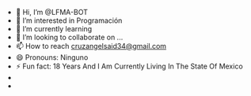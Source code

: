- 👋 Hi, I’m @LFMA-BOT
- 👀 I’m interested in Programación 
- 🌱 I’m currently learning 
- 💞️ I’m looking to collaborate on ...
- 📫 How to reach cruzangelsaid34@gmail.com
- 😄 Pronouns: Ninguno
- ⚡ Fun fact: 18 Years And I Am Currently Living In The State Of Mexico 
- 
- 

<!---
LFMA-BOT/LFMA-BOT is a ✨ special ✨ repository because its `README.md` (this file) appears on your GitHub profile.
You can click the Preview link to take a look at your changes.
--->
